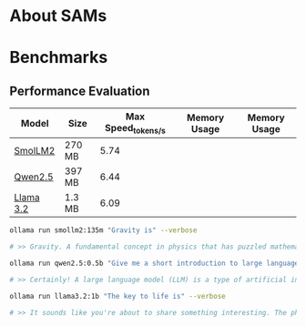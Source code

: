 # About SAMs
# Benchmarks
## Performance Evaluation

|  Model     | Size        |  Max Speed<sub>tokens/s     |  Memory Usage     |  Memory Usage     |
|------------|-------------|-----------------------------|-------------------|-------------------|
| [SmolLM2](https://ollama.com/library/smollm2:135m)    |270 MB       |5.74             |               ||
| [Qwen2.5](https://ollama.com/library/qwen2.5:0.5b)    |397 MB       |6.44             |               ||
| [Llama 3.2](https://ollama.com/library/llama3.2)      |1.3 MB       |6.09             |               ||


```bash
ollama run smollm2:135m "Gravity is" --verbose

# >> Gravity. A fundamental concept in physics that has puzzled mathematicians and physicists for centuries. It arises from the way objects fall towards the ground due to gravity. However, it's fascinating to note that gravitational mass doesn't exactly depend on its density or composition - a subtle difference between gravity and inertia can arise.
```
```bash
ollama run qwen2.5:0.5b "Give me a short introduction to large language model." --verbose

# >> Certainly! A large language model (LLM) is a type of artificial intelligence system designed and trained using deep learning algorithms. These models can generate human-like text and perform specific tasks such as translation, summarization, machine translation, and more.
```
```bash
ollama run llama3.2:1b "The key to life is" --verbose

# >> It sounds like you're about to share something interesting. The phrase "The key to life" can refer to various things, and I'm curious - what are your thoughts on it? Are you looking for inspiration, wisdom, or perhaps a specific insight that will help guide you through life's journey?
```
